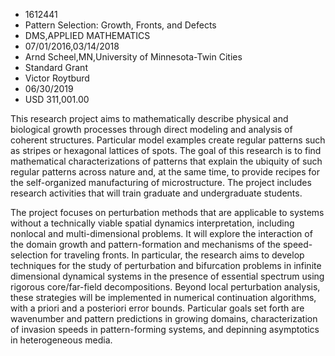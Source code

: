
* 1612441
* Pattern Selection: Growth, Fronts, and Defects
* DMS,APPLIED MATHEMATICS
* 07/01/2016,03/14/2018
* Arnd Scheel,MN,University of Minnesota-Twin Cities
* Standard Grant
* Victor Roytburd
* 06/30/2019
* USD 311,001.00

This research project aims to mathematically describe physical and biological
growth processes through direct modeling and analysis of coherent structures.
Particular model examples create regular patterns such as stripes or hexagonal
lattices of spots. The goal of this research is to find mathematical
characterizations of patterns that explain the ubiquity of such regular patterns
across nature and, at the same time, to provide recipes for the self-organized
manufacturing of microstructure. The project includes research activities that
will train graduate and undergraduate students.

The project focuses on perturbation methods that are applicable to systems
without a technically viable spatial dynamics interpretation, including nonlocal
and multi-dimensional problems. It will explore the interaction of the domain
growth and pattern-formation and mechanisms of the speed-selection for traveling
fronts. In particular, the research aims to develop techniques for the study of
perturbation and bifurcation problems in infinite dimensional dynamical systems
in the presence of essential spectrum using rigorous core/far-field
decompositions. Beyond local perturbation analysis, these strategies will be
implemented in numerical continuation algorithms, with a priori and a posteriori
error bounds. Particular goals set forth are wavenumber and pattern predictions
in growing domains, characterization of invasion speeds in pattern-forming
systems, and depinning asymptotics in heterogeneous media.

